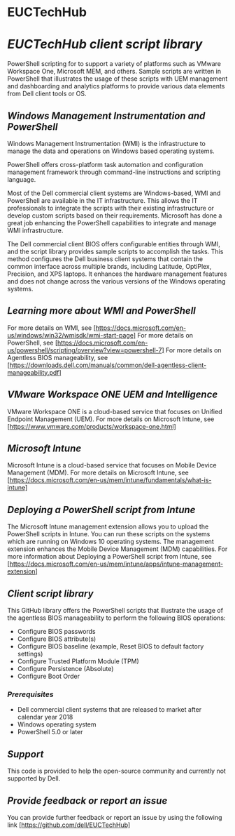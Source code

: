 # EUCTechHub
# *EUCTechHub client script library*
PowerShell scripting for to support a variety of platforms such as VMware Workspace One, Microsoft MEM, and others.
Sample scripts are written in PowerShell that illustrates the usage of these scripts with UEM management and dashboarding and analytics platforms to provide various
data elements from Dell client tools or OS. 

## *Windows Management Instrumentation and PowerShell*
Windows Management Instrumentation (WMI) is the infrastructure to manage the data and operations on Windows based operating systems. 

PowerShell offers cross-platform task automation and configuration management framework through command-line instructions and scripting language. 

Most of the Dell commercial client systems are Windows-based, WMI and PowerShell are available in the IT infrastructure. This allows the IT professionals to integrate the scripts with their existing infrastructure or develop custom scripts based on their requirements. Microsoft has done a great job enhancing the PowerShell capabilities to integrate and manage WMI infrastructure.

The Dell commercial client BIOS offers configurable entities through WMI, and the script library provides sample scripts to accomplish the tasks. This method configures the Dell business client systems that contain the common interface across multiple brands, including Latitude, OptiPlex, Precision, and XPS laptops. It enhances the hardware management features and does not change across the various versions of the Windows operating systems.

## *Learning more about WMI and PowerShell*
For more details on WMI, see [https://docs.microsoft.com/en-us/windows/win32/wmisdk/wmi-start-page]
For more details on PowerShell, see [https://docs.microsoft.com/en-us/powershell/scripting/overview?view=powershell-7]
For more details on Agentless BIOS manageability, see [https://downloads.dell.com/manuals/common/dell-agentless-client-manageability.pdf]

## *VMware Workspace ONE UEM and Intelligence*
VMware Workspace ONE is a cloud-based service that focuses on Unified Endpoint Management (UEM).
For more details on Microsoft Intune, see 
[https://www.vmware.com/products/workspace-one.html]

## *Microsoft Intune*
Microsoft Intune is a cloud-based service that focuses on Mobile Device Management (MDM).
For more details on Microsoft Intune, see 
[https://docs.microsoft.com/en-us/mem/intune/fundamentals/what-is-intune]

## *Deploying a PowerShell script from Intune*
The Microsoft Intune management extension allows you to upload the PowerShell scripts in Intune. You can run these scripts on the systems which are running on Windows 10 operating systems. The management extension enhances the Mobile Device Management (MDM) capabilities. 
For more information about Deploying a PowerShell script from Intune, see 
[https://docs.microsoft.com/en-us/mem/intune/apps/intune-management-extension]

## *Client script library*

This GitHub library offers the PowerShell scripts that illustrate the usage of the agentless BIOS manageability to perform the following BIOS operations:
*	Configure BIOS passwords
*	Configure BIOS attribute(s)
*	Configure BIOS baseline (example, Reset BIOS to default factory settings)
*	Configure Trusted Platform Module (TPM)
*	Configure Persistence (Absolute)
*	Configure Boot Order

### *Prerequisites*
*	Dell commercial client systems that are released to market after calendar year 2018
*	Windows operating system
*	PowerShell 5.0 or later

## *Support*
This code is provided to help the open-source community and currently not supported by Dell.

## *Provide feedback or report an issue*
You can provide further feedback or report an issue by using the following link 
[https://github.com/dell/EUCTechHub]

